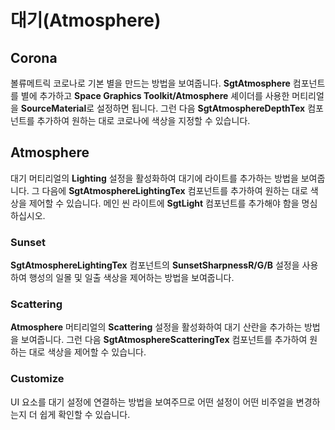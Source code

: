 # 대기(Atmosphere)

## Corona

볼류메트릭 코로나로 기본 별을 만드는 방법을 보여줍니다. **SgtAtmosphere** 컴포넌트를 별에 추가하고 **Space Graphics Toolkit/Atmosphere** 셰이더를 사용한 머티리얼을 **SourceMaterial**로 설정하면 됩니다. 그런 다음 **SgtAtmosphereDepthTex** 컴포넌트를 추가하여 원하는 대로 코로나에 색상을 지정할 수 있습니다.

## Atmosphere

대기 머티리얼의 **Lighting** 설정을 활성화하여 대기에 라이트를 추가하는 방법을 보여줍니다. 그 다음에 **SgtAtmosphereLightingTex** 컴포넌트를 추가하여 원하는 대로 색상을 제어할 수 있습니다. 메인 씬 라이트에 **SgtLight** 컴포넌트를 추가해야 함을 명심하십시오.

### Sunset

**SgtAtmosphereLightingTex** 컴포넌트의 **SunsetSharpnessR/G/B** 설정을 사용하여 행성의 일몰 및 일출 색상을 제어하는 방법을 보여줍니다.

### Scattering

**Atmosphere** 머티리얼의 **Scattering** 설정을 활성화하여 대기 산란을 추가하는 방법을 보여줍니다. 그런 다음 **SgtAtmosphereScatteringTex** 컴포넌트를 추가하여 원하는 대로 색상을 제어할 수 있습니다.

### Customize

UI 요소를 대기 설정에 연결하는 방법을 보여주므로 어떤 설정이 어떤 비주얼을 변경하는지 더 쉽게 확인할 수 있습니다.